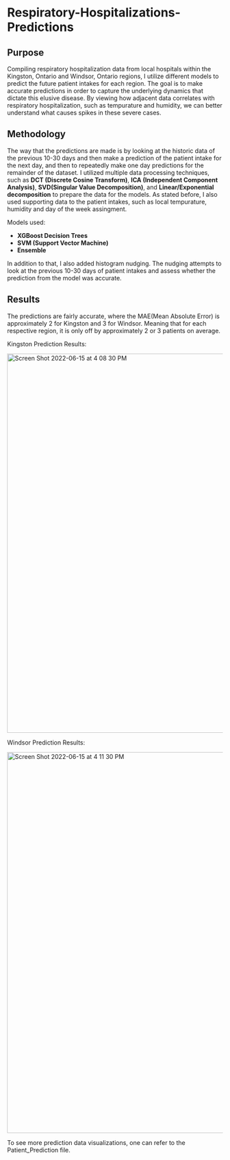 # Respiratory-Hospitalizations-Predictions

## Purpose
Compiling respiratory hospitalization data from local hospitals within the Kingston, Ontario and Windsor, Ontario regions, I utilize different models to predict the future patient intakes for each region. The goal is to make accurate predictions in order to capture the underlying dynamics that dictate this elusive disease. By viewing how adjacent data correlates with respiratory hospitalization, such as tempurature and humidity, we can better understand what causes spikes in these severe cases.

## Methodology
The way that the predictions are made is by looking at the historic data of the previous 10-30 days and then make a prediction of the patient intake for the next day, and then to repeatedly make one day predictions for the remainder of the dataset. I utilized multiple data processing techniques, such as **DCT (Discrete Cosine Transform)**, **ICA (Independent Component Analysis)**, **SVD(Singular Value Decomposition)**, and **Linear/Exponential decomposition** to prepare the data for the models. As stated before, I also used supporting data to the patient intakes, such as local tempurature, humidity and day of the week assingment.

Models used:
* **XGBoost Decision Trees**
* **SVM (Support Vector Machine)**
* **Ensemble**

In addition to that, I also added histogram nudging. The nudging attempts to look at the previous 10-30 days of patient intakes and assess whether the prediction from the model was accurate. 

## Results
The predictions are fairly accurate, where the MAE(Mean Absolute Error) is approximately 2 for Kingston and 3 for Windsor. Meaning that for each respective region, it is only off by approximately 2 or 3 patients on average.

Kingston Prediction Results:

<img width="885" alt="Screen Shot 2022-06-15 at 4 08 30 PM" src="https://user-images.githubusercontent.com/34041631/173917884-bd81d553-9f62-4558-bed5-aea7ccf5ee99.png">

Windsor Prediction Results:

<img width="889" alt="Screen Shot 2022-06-15 at 4 11 30 PM" src="https://user-images.githubusercontent.com/34041631/173918232-59d2742d-cdc5-4326-b4dd-cb3d034919dc.png">


To see more prediction data visualizations, one can refer to the Patient_Prediction file.
